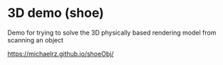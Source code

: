 # 3D demo (shoe)

Demo for trying to solve the 3D physically based rendering model from scanning an object

https://michaelrz.github.io/shoeObj/
